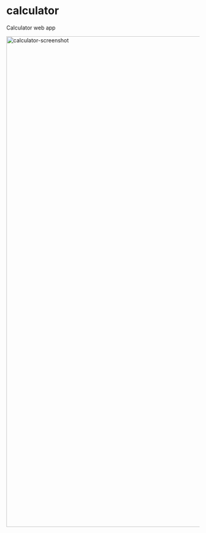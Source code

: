 # calculator

Calculator web app

<img width="1280" alt="calculator-screenshot" src="https://github.com/finnian-smith/calculator/assets/57259205/be912491-dce5-4664-9d48-f4c21aa44a37">
